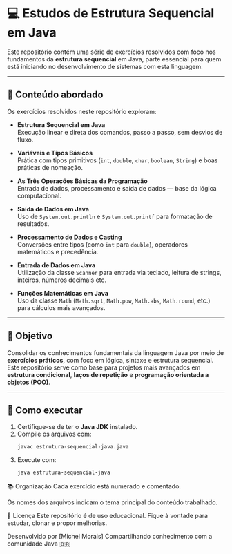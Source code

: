 # 💻 Estudos de Estrutura Sequencial em Java

Este repositório contém uma série de exercícios resolvidos com foco nos fundamentos da **estrutura sequencial** em Java, parte essencial para quem está iniciando no desenvolvimento de sistemas com esta linguagem. 

---

## 🧠 Conteúdo abordado

Os exercícios resolvidos neste repositório exploram:

- **Estrutura Sequencial em Java**  
  Execução linear e direta dos comandos, passo a passo, sem desvios de fluxo.

- **Variáveis e Tipos Básicos**  
  Prática com tipos primitivos (`int`, `double`, `char`, `boolean`, `String`) e boas práticas de nomeação.

- **As Três Operações Básicas da Programação**  
  Entrada de dados, processamento e saída de dados — base da lógica computacional.

- **Saída de Dados em Java**  
  Uso de `System.out.println` e `System.out.printf` para formatação de resultados.

- **Processamento de Dados e Casting**  
  Conversões entre tipos (como `int` para `double`), operadores matemáticos e precedência.

- **Entrada de Dados em Java**  
  Utilização da classe `Scanner` para entrada via teclado, leitura de strings, inteiros, números decimais etc.

- **Funções Matemáticas em Java**  
  Uso da classe `Math` (`Math.sqrt`, `Math.pow`, `Math.abs`, `Math.round`, etc.) para cálculos mais avançados.

---

## 🚀 Objetivo

Consolidar os conhecimentos fundamentais da linguagem Java por meio de **exercícios práticos**, com foco em lógica, sintaxe e estrutura sequencial.  
Este repositório serve como base para projetos mais avançados em **estrutura condicional**, **laços de repetição** e **programação orientada a objetos (POO)**.

---

## 🧩 Como executar

1. Certifique-se de ter o **Java JDK** instalado.
2. Compile os arquivos com:
   ```bash
   javac estrutura-sequencial-java.java
3. Execute com:
    ```bash
   java estrutura-sequencial-java

📚 Organização
Cada exercício está numerado e comentado.

Os nomes dos arquivos indicam o tema principal do conteúdo trabalhado.

📎 Licença
Este repositório é de uso educacional. Fique à vontade para estudar, clonar e propor melhorias.

Desenvolvido por [Michel Morais]
Compartilhando conhecimento com a comunidade Java 🇧🇷
